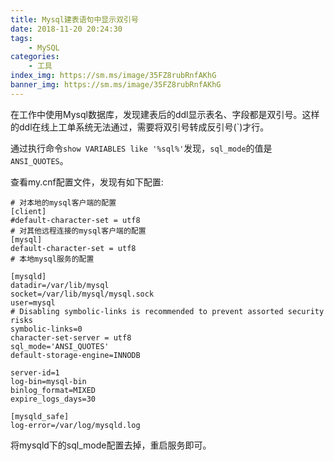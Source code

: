 ```yaml
---
title: Mysql建表语句中显示双引号
date: 2018-11-20 20:24:30
tags:
    - MySQL
categories:
    - 工具
index_img: https://sm.ms/image/35FZ8rubRnfAKhG
banner_img: https://sm.ms/image/35FZ8rubRnfAKhG
---
```


在工作中使用Mysql数据库，发现建表后的ddl显示表名、字段都是双引号。这样的ddl在线上工单系统无法通过，需要将双引号转成反引号(`)才行。


通过执行命令`show VARIABLES like '%sql%'`发现，`sql_mode`的值是`ANSI_QUOTES`。

查看my.cnf配置文件，发现有如下配置:

```
# 对本地的mysql客户端的配置
[client]
#default-character-set = utf8
# 对其他远程连接的mysql客户端的配置
[mysql]
default-character-set = utf8
# 本地mysql服务的配置

[mysqld]
datadir=/var/lib/mysql
socket=/var/lib/mysql/mysql.sock
user=mysql
# Disabling symbolic-links is recommended to prevent assorted security risks
symbolic-links=0
character-set-server = utf8
sql_mode='ANSI_QUOTES'
default-storage-engine=INNODB

server-id=1
log-bin=mysql-bin
binlog_format=MIXED
expire_logs_days=30

[mysqld_safe]
log-error=/var/log/mysqld.log

```

将mysqld下的sql_mode配置去掉，重启服务即可。
